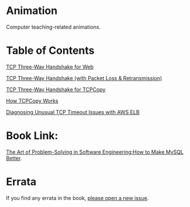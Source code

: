 # Animation

Computer teaching-related animations.

# Table of Contents

[TCP Three-Way Handshake for Web](handshake_for_web.html)

[TCP Three-Way Handshake (with Packet Loss & Retransmission)](handshake.html)

[TCP Three-Way Handshake for TCPCopy](tcpcopy_handshake.html)

[How TCPCopy Works](how_tcpcopy_works.html)

[Diagnosing Unusual TCP Timeout Issues with AWS ELB](elb_timeout.html)

# Book Link:

[The Art of Problem-Solving in Software Engineering:How to Make MySQL Better](https://github.com/enhancedformysql/The-Art-of-Problem-Solving-in-Software-Engineering_How-to-Make-MySQL-Better).

# Errata

If you find any errata in the book, [please open a new issue](https://github.com/enhancedformysql/animation/issues).

